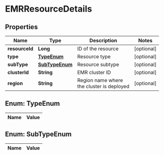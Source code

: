 
# EMRResourceDetails

## Properties
Name | Type | Description | Notes
------------ | ------------- | ------------- | -------------
**resourceId** | **Long** | ID of the resource |  [optional]
**type** | [**TypeEnum**](#TypeEnum) | Resource type |  [optional]
**subType** | [**SubTypeEnum**](#SubTypeEnum) | Resource subtype |  [optional]
**clusterId** | **String** | EMR cluster ID |  [optional]
**region** | **String** | Region name where the cluster is deployed |  [optional]


<a name="TypeEnum"></a>
## Enum: TypeEnum
Name | Value
---- | -----


<a name="SubTypeEnum"></a>
## Enum: SubTypeEnum
Name | Value
---- | -----



